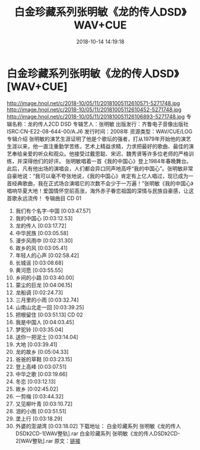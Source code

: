 ﻿---
title: 白金珍藏系列张明敏《龙的传人DSD》WAV+CUE
date: 2018-10-14 14:19:18
categories: WAV车载音乐、镜像
tags: 华语中文
---
# 白金珍藏系列张明敏《龙的传人DSD》[WAV+CUE]

http://image.hnol.net/c/2018-10/05/11/20181005112610571-5271748.jpg
http://image.hnol.net/c/2018-10/05/11/20181005112610452-5271748.jpg
http://image.hnol.net/c/2018-10/05/11/201810051126106893-5271748.jpg
专辑名称：龙的传人2CD DSD
专辑艺人：张明敏
出版发行：齐鲁电子音像出版社
ISRC:CN-E22-08-644-00/A.J6
发行时间：2008年
资源类型：WAV/CUE/LOG
专辑介绍
张明敏的演艺生涯证明了他是个歌坛的强者，打从1979年开始他的演艺生涯以来，他一直注重勤学苦练，艺术上精益求精，力求把最好的歌曲、最佳的演艺奉给亲爱的听众和观众。他接受过戴思聪、宋迟、魏秀贤等许多位老师的严格训练，并深得他们的好评。
张明敏唱着一首《我的中国心》登上1984年春晚舞台。此后，凡有他出场的演唱会，人们都会异口同声地高呼“我的中国心”。张明敏非常自豪地说：“我可以毫不夸张地说，《我的中国心》肯定有上亿人唱过，现已成为一首经典歌曲，我在正式场合演唱它的次数不会少于一万遍！”张明敏《我的中国心》唱响华夏大地！爱国情怀空前高涨，海外赤子眷恋祖国的深情与民族自豪感，让这首歌永远流传！
专辑曲目
CD 01
01. 我们有个名字-中国 [0:03:47.57]
02. 我的中国心 [0:03:12.53]
03. 龙的传人 [0:03:17.72]
04. 中华民族 [0:03:05.58]
05. 漫步风雨中 [0:02:31.30]
06. 故乡的风 [0:03:05.41]
07. 年轻人的心声 [0:02:58.42]
08. 长城谣 [0:03:08.68]
09. 黄河愿 [0:03:55.55]
10. 乡间的小路 [0:03:40.00]
11. 蒙尘的巨龙 [0:04:06.15]
12. 龙船调 [0:02:24.73]
13. 三月里的小雨 [0:03:32.74]
14. 山南山北走一回 [0:03:39.25]
15. 把根留住 [0:03:51.13]
CD 02
01. 我是中国人 [0:04:03.45]
02. 梦驼铃 [0:03:35.04]
03. 送你一把泥土 [0:03:14.04]
04. 大地 [0:03:39.41]
05. 龙的故乡 [0:05:04.33]
06. 爸爸的草鞋 [0:03:23.15]
07. 登上高峰 [0:03:07.51]
08. 中华之歌 [0:03:19.66]
09. 冬恋 [0:03:12.13]
10. 故乡 [0:02:45.02]
11. 一剪梅 [0:03:44.32]
12. 又见柳叶青 [0:03:10.72]
13. 泪的小雨 [0:03:51.51]
14. 垄上行 [0:03:18.29]
15. 外婆的澎湖湾 [0:03:18.02]
下载地址：
白金珍藏系列 张明敏《龙的传人DSD》2CD-1[WAV整轨].rar
白金珍藏系列 张明敏《龙的传人DSD》2CD-2[WAV整轨].rar
原文：[链接](https://blog.sina.com.cn/s/blog_1647c7e760102yq2f.html)